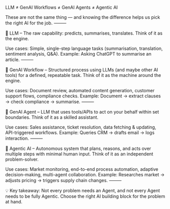 LLM ≠ GenAI Workflows ≠ GenAI Agents ≠ Agentic AI

These are not the same thing — and knowing the difference helps us pick the right AI for the job.
⸻

🔹 LLM – The raw capability: predicts, summarises, translates. Think of it as the engine.

Use cases: Simple, single-step language tasks (summarisation, translation, sentiment analysis, Q&A).
Example: Asking ChatGPT to summarise an article.
⸻

🔹 GenAI Workflow – Structured process using LLMs (and maybe other AI tools) for a defined, repeatable task. Think of it as the machine around the engine.

Use cases: Document review, automated content generation, customer support flows, compliance checks.
Example: Document → extract clauses → check compliance → summarise.
⸻

🔹 GenAI Agent – LLM that uses tools/APIs to act on your behalf within set boundaries. Think of it as a skilled assistant.

Use cases: Sales assistance, ticket resolution, data fetching & updating, API-triggered workflows.
Example: Queries CRM → drafts email → logs interaction.
⸻

🔹 Agentic AI – Autonomous system that plans, reasons, and acts over multiple steps with minimal human input. Think of it as an independent problem-solver.

Use cases: Market monitoring, end-to-end process automation, adaptive decision-making, multi-agent collaboration.
Example: Researches market → adjusts pricing → triggers supply chain changes.
⸻

💡 Key takeaway: Not every problem needs an Agent, and not every Agent needs to be fully Agentic. Choose the right AI building block for the problem at hand.